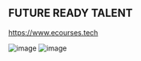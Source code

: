 <h2> FUTURE READY TALENT </h2>

https://www.ecourses.tech

![image](https://user-images.githubusercontent.com/112492232/202854563-42d66db0-24c5-45a4-8b0b-64a1e456eb08.png)
![image](https://user-images.githubusercontent.com/112492232/202854618-6b1e8da5-c6a6-49b4-8e2a-b106493a2cc2.png)
